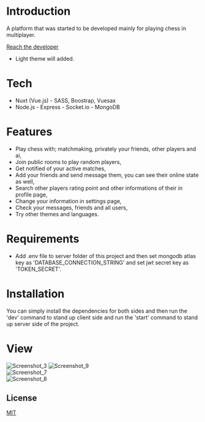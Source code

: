 # Introduction
A platform that was started to be developed mainly for playing chess in multiplayer.

[Reach the developer](https://www.linkedin.com/in/onuranl/)

- Light theme will added.
# Tech
- Nuxt (Vue.js) - SASS, Boostrap, Vuesax
- Node.js - Express - Socket.io - MongoDB
# Features
- Play chess with; matchmaking, privately your friends, other players and ai,
- Join public rooms to play random players,
- Get notified of your active matches,
- Add your friends and send message them, you can see their online state as well,
- Search other players rating point and other informations of their in profile page,
- Change your information in settings page,
- Check your messages, friends and all users,
- Try other themes and languages.
# Requirements
- Add .env file to server folder of this project and then set mongodb atlas key as 'DATABASE_CONNECTION_STRING' and set jwt secret key as 'TOKEN_SECRET'.
# Installation
You can simply install the dependencies for both sides and then run the 'dev' command to stand up client side and run the 'start' command to stand up server side of the project.
# View
![Screenshot_3](https://user-images.githubusercontent.com/53944526/208548046-2ea36d55-3880-44c0-9123-7cdb173ce1f2.png)
![Screenshot_9](https://user-images.githubusercontent.com/53944526/208545883-5e4ef049-2857-4e18-92c6-c0557e025666.png)  
![Screenshot_7](https://user-images.githubusercontent.com/53944526/208545874-4b903f5a-8457-4880-ae04-f629839ad65b.png)  
![Screenshot_8](https://user-images.githubusercontent.com/53944526/208545876-ff34c46c-f2cb-40bf-a1ce-906f6a48e8a3.png)  

## License

[MIT](https://choosealicense.com/licenses/mit/)

